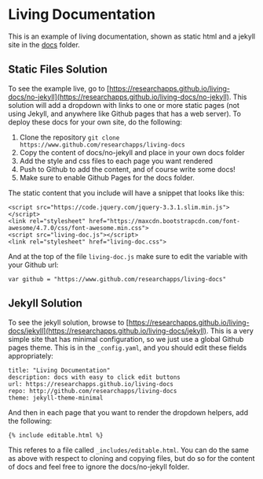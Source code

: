 # Living Documentation

This is an example of living documentation, shown as static html and a jekyll site in the [docs](docs)
folder.

## Static Files Solution
To see the example live, go to [https://researchapps.github.io/living-docs/no-jekyll](https://researchapps.github.io/living-docs/no-jekyll). This solution will add a dropdown with links to one or more static pages (not using Jekyll, and anywhere like Github pages that has a web server). To deploy these docs for your own site, do the following:

 1. Clone the repository `git clone https://www.github.com/researchapps/living-docs`
 2. Copy the content of docs/no-jekyll and place in your own docs folder
 3. Add the style and css files to each page you want rendered
 4. Push to Github to add the content, and of course write some docs!
 5. Make sure to enable Github Pages for the docs folder.

The static content that you include will have a snippet that looks like this:

```
<script src="https://code.jquery.com/jquery-3.3.1.slim.min.js"></script>
<link rel="stylesheet" href="https://maxcdn.bootstrapcdn.com/font-awesome/4.7.0/css/font-awesome.min.css">
<script src="living-doc.js"></script>
<link rel="stylesheet" href="living-doc.css">
```

And at the top of the file `living-doc.js` make sure to edit the variable with your Github url:

```
var github = "https://www.github.com/researchapps/living-docs"
```

## Jekyll Solution
To see the jekyll solution, browse to [https://researchapps.github.io/living-docs/jekyll](https://researchapps.github.io/living-docs/jekyll). This is a very simple site that has minimal configuration, so we just use a global Github pages theme. This is in the `_config.yaml`, and you should edit these fields appropriately:

```
title: "Living Documentation"
description: docs with easy to click edit buttons
url: https://researchapps.github.io/living-docs
repo: http://github.com/researchapps/living-docs
theme: jekyll-theme-minimal
```

And then in each page that you want to render the dropdown helpers, add the following:

```
{% include editable.html %}
```

This referes to a file called `_includes/editable.html`. You can do the same as above with respect to cloning and copying files, but do so for the content of docs and feel free to ignore the docs/no-jekyll folder.
